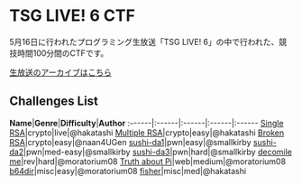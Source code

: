 # TSG LIVE! 6 CTF

5月16日に行われたプログラミング生放送「TSG LIVE! 6」の中で行われた、競技時間100分間のCTFです。

[生放送のアーカイブはこちら](https://www.youtube.com/watch?v=oitn3AiP6bM&t=14918s)

## Challenges List

**Name**|**Genre**|**Difficulty**|**Author**
:------|:------|:------|:------|:------
[Single RSA](crypto/single_rsa)|crypto|live|@hakatashi
[Multiple RSA](crypto/multiple_rsa)|crypto|easy|@hakatashi
[Broken RSA](crypto/broken_rsa)|crypto|easy|@naan4UGen
[sushi-da1](pwn/sushi-da)|pwn|easy|@smallkirby
[sushi-da2](pwn/sushi-da)|pwn|med-easy|@smallkirby
[sushi-da3](pwn/sushi-da)|pwn|hard|@smallkirby
[decomile me](rev/insane-rev)|rev|hard|@moratorium08
[Truth about Pi](web/truth-about-pi)|web|medium|@moratorium08
[b64dir](misc/b64dir)|misc|easy|@moratorium08
[fisher](misc/fisher)|misc|med|@hakatashi

